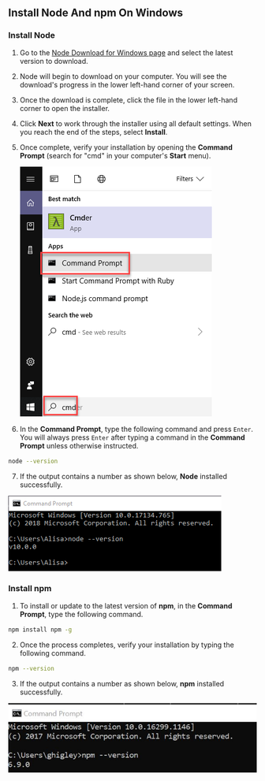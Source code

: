 ## Install Node And npm On Windows

### Install Node

1. Go to the [Node Download for Windows page](https://nodejs.org/en) and select the latest version to download.

2. Node will begin to download on your computer. You will see the download's progress in the lower left-hand corner of your screen. 

3. Once the download is complete, click the file in the lower left-hand corner to open the installer. 

4. Click **Next** to work through the installer using all default settings. When you reach the end of the steps, select **Install**. 

5. Once complete, verify your installation by opening the **Command Prompt** \(search for "cmd" in your computer's **Start** menu\).

    ![Open Windows Command Prompt](../.gitbook/assets/cmd.png)

6. In the **Command Prompt**, type the following command and press `Enter`. You will always press `Enter` after typing a command in the **Command Prompt** unless otherwise instructed.

```bash
node --version
```

7. If the output contains a number as shown below, **Node** installed successfully.

![Node version successful output](../.gitbook/assets/node-version-win.png)

### Install npm

1. To install or update to the latest version of **npm**, in the **Command Prompt**, type the following command.

```bash
npm install npm -g
```
2. Once the process completes, verify your installation by typing the following command.

```bash
npm --version
```
3. If the output contains a number as shown below, **npm** installed successfully.

![npm version successful output](../.gitbook/assets/npm_confirm.jpg)